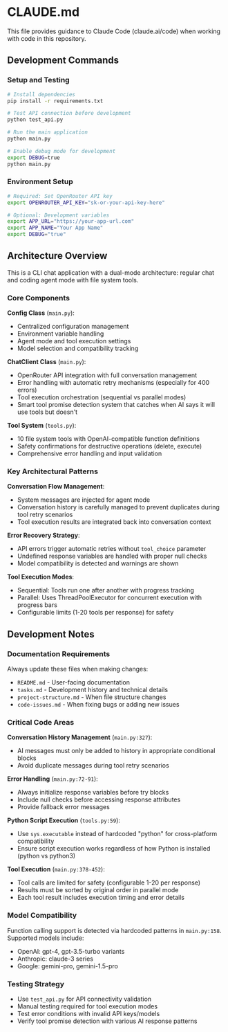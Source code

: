 # CLAUDE.md

This file provides guidance to Claude Code (claude.ai/code) when working with code in this repository.

## Development Commands

### Setup and Testing
```bash
# Install dependencies
pip install -r requirements.txt

# Test API connection before development
python test_api.py

# Run the main application
python main.py

# Enable debug mode for development
export DEBUG=true
python main.py
```

### Environment Setup
```bash
# Required: Set OpenRouter API key
export OPENROUTER_API_KEY="sk-or-your-api-key-here"

# Optional: Development variables
export APP_URL="https://your-app-url.com"
export APP_NAME="Your App Name" 
export DEBUG="true"
```

## Architecture Overview

This is a CLI chat application with a dual-mode architecture: regular chat and coding agent mode with file system tools.

### Core Components

**Config Class** (`main.py`):
- Centralized configuration management
- Environment variable handling
- Agent mode and tool execution settings
- Model selection and compatibility tracking

**ChatClient Class** (`main.py`):
- OpenRouter API integration with full conversation management
- Error handling with automatic retry mechanisms (especially for 400 errors)
- Tool execution orchestration (sequential vs parallel modes)
- Smart tool promise detection system that catches when AI says it will use tools but doesn't

**Tool System** (`tools.py`):
- 10 file system tools with OpenAI-compatible function definitions
- Safety confirmations for destructive operations (delete, execute)
- Comprehensive error handling and input validation

### Key Architectural Patterns

**Conversation Flow Management**:
- System messages are injected for agent mode
- Conversation history is carefully managed to prevent duplicates during tool retry scenarios
- Tool execution results are integrated back into conversation context

**Error Recovery Strategy**:
- API errors trigger automatic retries without `tool_choice` parameter
- Undefined response variables are handled with proper null checks
- Model compatibility is detected and warnings are shown

**Tool Execution Modes**:
- Sequential: Tools run one after another with progress tracking
- Parallel: Uses ThreadPoolExecutor for concurrent execution with progress bars
- Configurable limits (1-20 tools per response) for safety

## Development Notes

### Documentation Requirements
Always update these files when making changes:
- `README.md` - User-facing documentation
- `tasks.md` - Development history and technical details
- `project-structure.md` - When file structure changes
- `code-issues.md` - When fixing bugs or adding new issues

### Critical Code Areas

**Conversation History Management** (`main.py:327`):
- AI messages must only be added to history in appropriate conditional blocks
- Avoid duplicate messages during tool retry scenarios

**Error Handling** (`main.py:72-91`):
- Always initialize response variables before try blocks
- Include null checks before accessing response attributes
- Provide fallback error messages

**Python Script Execution** (`tools.py:59`):
- Use `sys.executable` instead of hardcoded "python" for cross-platform compatibility
- Ensure script execution works regardless of how Python is installed (python vs python3)

**Tool Execution** (`main.py:378-452`):
- Tool calls are limited for safety (configurable 1-20 per response)
- Results must be sorted by original order in parallel mode
- Each tool result includes execution timing and error details

### Model Compatibility
Function calling support is detected via hardcoded patterns in `main.py:158`. Supported models include:
- OpenAI: gpt-4, gpt-3.5-turbo variants
- Anthropic: claude-3 series
- Google: gemini-pro, gemini-1.5-pro

### Testing Strategy
- Use `test_api.py` for API connectivity validation
- Manual testing required for tool execution modes
- Test error conditions with invalid API keys/models
- Verify tool promise detection with various AI response patterns